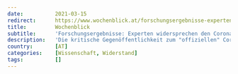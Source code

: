 ```yaml
---
date:          2021-03-15
redirect:      https://www.wochenblick.at/forschungsergebnisse-experten-widersprechen-den-corona-narrativen/
title:         Wochenblick
subtitle:      'Forschungsergebnisse: Experten widersprechen den Corona-Narrativen'
description:   'Die kritische Gegenöffentlichkeit zum "offiziellen" Corona-Narrativ hat Zuwachs bekommen: die Gruppe „Pandemics - Data & Analytics (PANDA)“ aus Südafrika, die sich kritisch mit einseitiger Forschung auseinandersetzt. Das Ziel ist eine offene wissenschaftliche Debatte zur sogenannten Pandemie.'
country:       [AT]
categories:    [Wissenschaft, Widerstand]
tags:          []
---
```

